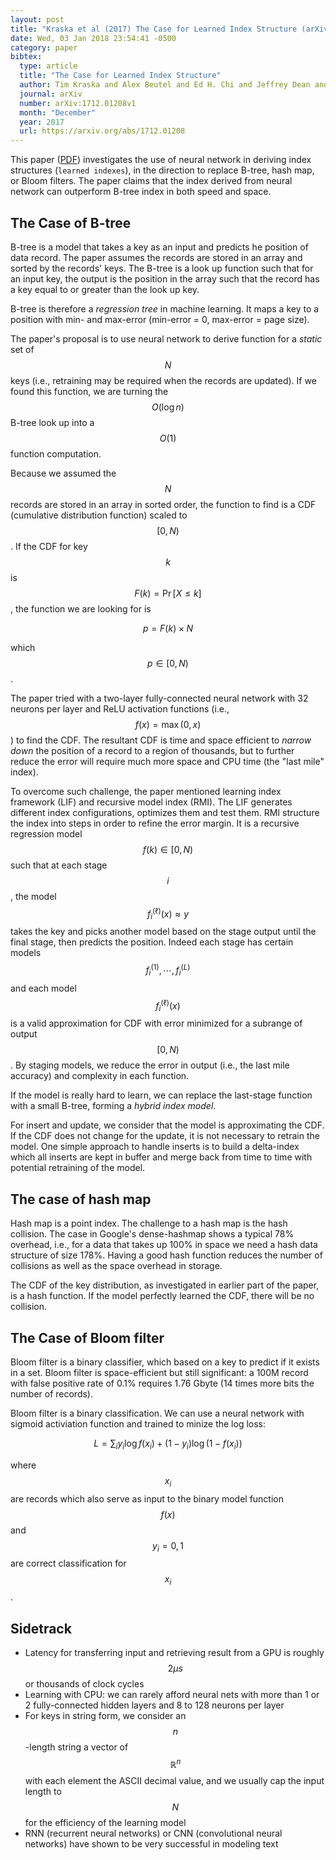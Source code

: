 ```yaml
---
layout: post
title: "Kraska et al (2017) The Case for Learned Index Structure (arXiv)"
date: Wed, 03 Jan 2018 23:54:41 -0500
category: paper
bibtex:
  type: article
  title: "The Case for Learned Index Structure"
  author: Tim Kraska and Alex Beutel and Ed H. Chi and Jeffrey Dean and Neoklis Polyzotis
  journal: arXiv
  number: arXiv:1712.01208v1
  month: "December"
  year: 2017
  url: https://arxiv.org/abs/1712.01208
---
```


This paper ([PDF](https://arxiv.org/pdf/1712.01208)) investigates the use of
neural network in deriving index structures (`learned indexes`), in the
direction to replace B-tree, hash map, or Bloom filters. The paper claims that
the index derived from neural network can outperform B-tree index in both speed
and space.

## The Case of B-tree

B-tree is a model that takes a key as an input and predicts he position of data
record. The paper assumes the records are stored in an array and sorted by the
records' keys. The B-tree is a look up function such that for an input key, the
output is the position in the array such that the record has a key equal to or
greater than the look up key.

B-tree is therefore a *regression tree* in machine learning. It maps a key to a
position with min- and max-error (min-error = 0, max-error = page size).

The paper's proposal is to use neural network to derive function for a *static*
set of $$N$$ keys (i.e., retraining may be required when the records are updated).
If we found this function, we are turning the $$O(\log n)$$ B-tree look up into a
$$O(1)$$ function computation.

Because we assumed the $$N$$ records are stored in an array in sorted order, the
function to find is a CDF (cumulative distribution function) scaled to $$[0,N)$$.
If the CDF for key $$k$$ is $$F(k)=\Pr[X\le k]$$, the function we are looking for is

$$ p = F(k) \times N $$

which $$p\in [0,N)$$.

The paper tried with a two-layer fully-connected neural network with 32 neurons
per layer and ReLU activation functions (i.e., $$f(x) = \max(0,x)$$) to find the
CDF. The resultant CDF is time and space efficient to *narrow down* the position
of a record to a region of thousands, but to further reduce the error will
require much more space and CPU time (the "last mile" index).

To overcome such challenge, the paper mentioned learning index framework (LIF)
and recursive model index (RMI). The LIF generates different index
configurations, optimizes them and test them. RMI structure the index into
steps in order to refine the error margin. It is a recursive regression model
$$f(k) \in [0,N)$$ such that at each stage $$i$$, the model $$f_i^{(\ell)}(x) \approx y$$ takes
the key and picks another model based on the stage output until the final stage,
then predicts the position. Indeed each stage has certain models
$$f_i^{(1)}, \cdots, f_i^{(L)}$$ and each model $$f_i^{(\ell)}(x)$$ is a valid
approximation for CDF with error minimized for a subrange of output $$[0,N)$$. By
staging models, we reduce the error in output (i.e., the last mile accuracy) and
complexity in each function.

If the model is really hard to learn, we can replace the last-stage function
with a small B-tree, forming a *hybrid index model*.

For insert and update, we consider that the model is approximating the CDF. If
the CDF does not change for the update, it is not necessary to retrain the
model. One simple approach to handle inserts is to build a delta-index which
all inserts are kept in buffer and merge back from time to time with potential
retraining of the model.

## The case of hash map

Hash map is a point index. The challenge to a hash map is the hash collision.
The case in Google's dense-hashmap shows a typical 78% overhead, i.e., for a
data that takes up 100% in space we need a hash data structure of size 178%.
Having a good hash function reduces the number of collisions as well as the
space overhead in storage.

The CDF of the key distribution, as investigated in earlier part of the paper,
is a hash function. If the model perfectly learned the CDF, there will be no
collision.

## The Case of Bloom filter

Bloom filter is a binary classifier, which based on a key to predict if it
exists in a set. Bloom filter is space-efficient but still significant: a 100M
record with false positive rate of 0.1% requires 1.76 Gbyte (14 times more bits
the number of records).

Bloom filter is a binary classification. We can use a neural network with
sigmoid activiation function and trained to minize the log loss:

$$
L = \sum_i y_i \log f(x_i) + (1-y_i) \log (1-f(x_i))
$$

where $$x_i$$ are records which also serve as input to the binary model function
$$f(x)$$ and $$y_i = {0,1}$$ are correct classification for $$x_i$$.

## Sidetrack

- Latency for transferring input and retrieving result from a GPU is roughly $$2\mu s$$
  or thousands of clock cycles
- Learning with CPU: we can rarely afford neural nets with more than 1 or 2
  fully-connected hidden layers and 8 to 128 neurons per layer
- For keys in string form, we consider an $$n$$-length string a vector of
  $$\mathbb{R}^n$$ with each element the ASCII decimal value, and we usually cap
  the input length to $$N$$ for the efficiency of the learning model
- RNN (recurrent neural networks) or CNN (convolutional neural networks) have
  shown to be very successful in modeling text

